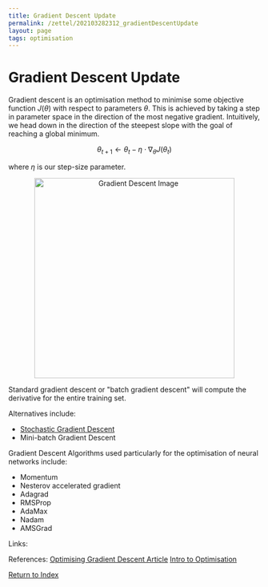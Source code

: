 ```yaml
---
title: Gradient Descent Update
permalink: /zettel/202103282312_gradientDescentUpdate
layout: page
tags: optimisation
---
```

# Gradient Descent Update

Gradient descent is an optimisation method to minimise some objective function $J(\theta)$ with
respect to parameters $\theta$. This is achieved by taking a step in parameter space in the direction of the most 
negative gradient. Intuitively, we head down in the direction of the steepest slope with the goal of 
reaching a global minimum.


$$
\theta_{t+1} \leftarrow \theta_{t} - \eta \cdot \nabla_{\theta} J(\theta_t)
$$

where $\eta$ is our step-size parameter.

<center><img src="https://blog.paperspace.com/content/images/2018/05/fastlr.png"
     alt="Gradient Descent Image"
     class="center"
     style="width: 400px;" /></center>
     
Standard gradient descent or "batch gradient descent" will compute the derivative for the entire
training set.

Alternatives include:
- [Stochastic Gradient Descent](202104051024_stochasticGradientDescent)
- Mini-batch Gradient Descent

Gradient Descent Algorithms used particularly for the optimisation of neural networks include:
- Momentum
- Nesterov accelerated gradient
- Adagrad
- RMSProp
- AdaMax
- Nadam
- AMSGrad


Links: 

References: [Optimising Gradient Descent Article](https://ruder.io/optimizing-gradient-descent/) [Intro to Optimisation](https://blog.paperspace.com/intro-to-optimization-in-deep-learning-gradient-descent/)

[Return to Index](index)